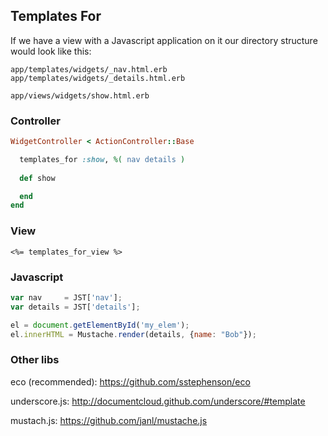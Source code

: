 ## Templates For

If we have a view with a Javascript application on it our directory
structure would look like this:

    app/templates/widgets/_nav.html.erb
    app/templates/widgets/_details.html.erb

    app/views/widgets/show.html.erb

### Controller

```ruby
WidgetController < ActionController::Base

  templates_for :show, %( nav details ) 
 
  def show

  end
end
```

### View

```erb
<%= templates_for_view %>
```

### Javascript

```javascript
var nav     = JST['nav'];
var details = JST['details'];

el = document.getElementById('my_elem');
el.innerHTML = Mustache.render(details, {name: "Bob"});
```

### Other libs

eco (recommended): https://github.com/sstephenson/eco

underscore.js: http://documentcloud.github.com/underscore/#template

mustach.js: https://github.com/janl/mustache.js
